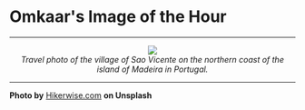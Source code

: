 # Omkaar's Image of the Hour

---

<div align="center">

<a href="https://unsplash.com/photos/beautiful-coastal-scenery-with-mountains-and-blue-water-oPcnBxFy9M0">
  <img src="https://images.unsplash.com/photo-1748686856746-fc758ac9b4c7?crop=entropy&cs=tinysrgb&fit=max&fm=jpg&ixid=M3w3NjA2Nzh8MHwxfHJhbmRvbXx8fHx8fHx8fDE3NDkzMzcyMDB8&ixlib=rb-4.1.0&q=80&w=1080" style="max-width:100%; height:auto;">
</a>

<br>
<i>Travel photo of the village of Sao Vicente on the northern coast of the island of Madeira in Portugal.</i>

</div>

---

**Photo by** [Hikerwise.com](https://unsplash.com/@hikerwise) **on Unsplash**

